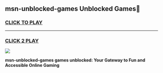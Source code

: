 
## msn-unblocked-games Unblocked Games👋
<h3>
<a href="https://news.freeplayer.one?title=msn-unblocked-games&ref=16F">CLICK TO PLAY</a></h3>
<hr>

<h3>
<a href="https://news.freeplayer.one?title=msn-unblocked-games&ref=16F">CLICK 2 PLAY</a>
  
</h3>

<a href="https://news.freeplayer.one?title=msn-unblocked-games&ref=16F/"><img src="https://clearcache.store/games.png"></a>


**msn-unblocked-games games unblocked: Your Gateway to Fun and Accessible Online Gaming**
